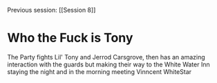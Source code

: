 Previous session: [[Session 8]]

# Who the Fuck is Tony
The Party fights Lil' Tony and Jerrod Carsgrove, then has an amazing interaction with the guards but making their way to the White Water Inn staying the night and in the morning meeting Vinncent WhiteStar